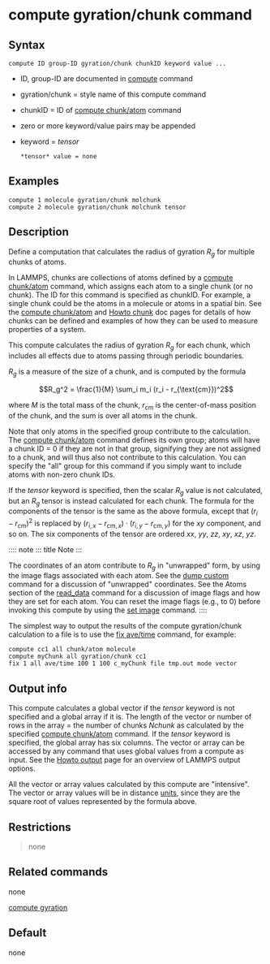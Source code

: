 # compute gyration/chunk command

## Syntax

``` LAMMPS
compute ID group-ID gyration/chunk chunkID keyword value ...
```

-   ID, group-ID are documented in [compute](compute) command

-   gyration/chunk = style name of this compute command

-   chunkID = ID of [compute chunk/atom](compute_chunk_atom) command

-   zero or more keyword/value pairs may be appended

-   keyword = *tensor*

        *tensor* value = none

## Examples

``` LAMMPS
compute 1 molecule gyration/chunk molchunk
compute 2 molecule gyration/chunk molchunk tensor
```

## Description

Define a computation that calculates the radius of gyration $R_g$ for
multiple chunks of atoms.

In LAMMPS, chunks are collections of atoms defined by a [compute
chunk/atom](compute_chunk_atom) command, which assigns each atom to a
single chunk (or no chunk). The ID for this command is specified as
chunkID. For example, a single chunk could be the atoms in a molecule or
atoms in a spatial bin. See the [compute chunk/atom](compute_chunk_atom)
and [Howto chunk](Howto_chunk) doc pages for details of how chunks can
be defined and examples of how they can be used to measure properties of
a system.

This compute calculates the radius of gyration $R_g$ for each chunk,
which includes all effects due to atoms passing through periodic
boundaries.

$R_g$ is a measure of the size of a chunk, and is computed by the
formula

$$R_g^2 = \frac{1}{M} \sum_i m_i (r_i - r_{\text{cm}})^2$$

where $M$ is the total mass of the chunk, $r_{\text{cm}}$ is the
center-of-mass position of the chunk, and the sum is over all atoms in
the chunk.

Note that only atoms in the specified group contribute to the
calculation. The [compute chunk/atom](compute_chunk_atom) command
defines its own group; atoms will have a chunk ID = 0 if they are not in
that group, signifying they are not assigned to a chunk, and will thus
also not contribute to this calculation. You can specify the \"all\"
group for this command if you simply want to include atoms with non-zero
chunk IDs.

If the *tensor* keyword is specified, then the scalar $R_g$ value is not
calculated, but an $R_g$ tensor is instead calculated for each chunk.
The formula for the components of the tensor is the same as the above
formula, except that $(r_i - r_{\text{cm}})^2$ is replaced by
$(r_{i,x} - r_{\text{cm},x}) \cdot (r_{i,y} - r_{\text{cm},y})$ for the
$xy$ component, and so on. The six components of the tensor are ordered
$xx$, $yy$, $zz$, $xy$, $xz$, $yz$.

:::: note
::: title
Note
:::

The coordinates of an atom contribute to $R_g$ in \"unwrapped\" form, by
using the image flags associated with each atom. See the [dump
custom](dump) command for a discussion of \"unwrapped\" coordinates. See
the Atoms section of the [read_data](read_data) command for a discussion
of image flags and how they are set for each atom. You can reset the
image flags (e.g., to 0) before invoking this compute by using the [set
image](set) command.
::::

The simplest way to output the results of the compute gyration/chunk
calculation to a file is to use the [fix ave/time](fix_ave_time)
command, for example:

``` LAMMPS
compute cc1 all chunk/atom molecule
compute myChunk all gyration/chunk cc1
fix 1 all ave/time 100 1 100 c_myChunk file tmp.out mode vector
```

## Output info

This compute calculates a global vector if the *tensor* keyword is not
specified and a global array if it is. The length of the vector or
number of rows in the array = the number of chunks *Nchunk* as
calculated by the specified [compute chunk/atom](compute_chunk_atom)
command. If the *tensor* keyword is specified, the global array has six
columns. The vector or array can be accessed by any command that uses
global values from a compute as input. See the [Howto
output](Howto_output) page for an overview of LAMMPS output options.

All the vector or array values calculated by this compute are
\"intensive\". The vector or array values will be in distance
[units](units), since they are the square root of values represented by
the formula above.

## Restrictions

> none

## Related commands

none

[compute gyration](compute_gyration)

## Default

none
